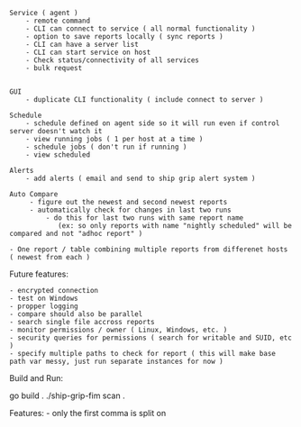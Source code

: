 
    Service ( agent )
	    - remote command
	    - CLI can connect to service ( all normal functionality )
		- option to save reports locally ( sync reports )
		- CLI can have a server list
		- CLI can start service on host
		- Check status/connectivity of all services
		- bulk request

	
	GUI
	    - duplicate CLI functionality ( include connect to server )

    Schedule	
	    - schedule defined on agent side so it will run even if control server doesn't watch it
		- view running jobs ( 1 per host at a time )
		- schedule jobs ( don't run if running )
		- view scheduled

	Alerts
		- add alerts ( email and send to ship grip alert system )

    Auto Compare
	     - figure out the newest and second newest reports
	     - automatically check for changes in last two runs
			 - do this for last two runs with same report name
			    (ex: so only reports with name "nightly scheduled" will be compared and not "adhoc report" )

    - One report / table combining multiple reports from differenet hosts ( newest from each )


   Future features:
   
    - encrypted connection
	- test on Windows
   	- propper logging
    - compare should also be parallel
	- search single file accross reports
	- monitor permissions / owner ( Linux, Windows, etc. )
	- security queries for permissions ( search for writable and SUID, etc )
	- specify multiple paths to check for report ( this will make base path var messy, just run separate instances for now )

Build and Run:

 go build .
 ./ship-grip-fim scan .


Features:
	- only the first comma is split on
